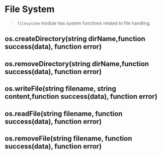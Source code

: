 # File System

> `filesystem` module has system functions related to file handling.

## os.createDirectory(string dirName,function success(data), function error)


## os.removeDirectory(string dirName,function success(data), function error)


## os.writeFile(string filename, string content,function success(data), function error)


## os.readFile(string filename, function success(data), function error)


## os.removeFile(string filename, function success(data), function error)
